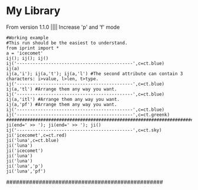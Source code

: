 # My Library
From version 1.1.0 |||| Increase 'p' and 'f' mode

    #Working example
    #This run should be the easiest to understand.
    from iprint import *
    a = 'icecomet'
    ij(); ij(); ij()
    ij('--------------------------------------------',c=ct.blue)
    ij(a)
    ij(a,'i'); ij(a,'t'); ij(a,'l') #The second attribute can contain 3 characters: i>value, l>len, t>type.
    ij('--------------------------------------------',c=ct.blue)
    ij(a,'tl') #Arrange them any way you want.
    ij('--------------------------------------------',c=ct.blue)
    ij(a,'itl') #Arrange them any way you want.
    ij(a,'pf') #Arrange them any way you want.
    ij('--------------------------------------------',c=ct.blue)
    ij('--------------------------------------------',c=ct.greenk)
    ######################################################################################
    ji(end=' >> '); ji(end=' >> '); ji()
    ij('--------------------------------------------',c=ct.sky)
    ji('icecomet',c=ct.red)
    ji('luna',c=ct.blue)
    ji('luna')
    ji('icecomet')
    ji('luna')
    ji('luna')
    ji('luna','p')
    ji('luna','pf')

################################################
